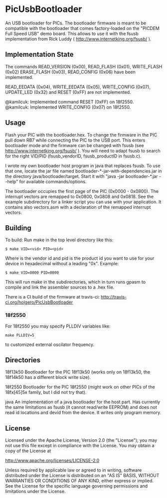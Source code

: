 PicUsbBootloader
================

An USB bootloader for PICs. The bootloader firmware is meant to be
compatible with the bootloader that comes factory-loaded on the
"PICDEM Full Speed USB" demo board. This allows to use it
with the fsusb implementation from Rick Luddy
( http://www.internetking.org/fsusb/ ).

## Implementation State

The commands READ_VERSION (0x00), READ_FLASH (0x01), WRITE_FLASH (0x02)
ERASE_FLASH (0x03), READ_CONFIG (0x06) have been implemented.

READ_EEDATA (0x04), WRITE_EEDATA (0x05), WRITE_CONFIG (0x07),
UPDATE_LED (0x32) and RESET (0xFF) are not implemented.

@kamilcuk: Implemented command RESET (0xFF) on 18f2550.  
@kamilcuk: Implemented WRITE_CONFIG (0x07) on 18f2550.  

## Usage

Flash your PIC with the bootloader.hex. To change the firmware in the PIC
pull down RB7 while connecting the PIC to the USB port. This enters
bootloader mode and the firmware can be changed with fsusb (see
http://www.internetking.org/fsusb/ ). You will need to adapt fsusb to
search for the right VID/PID (fsusb_vendorID, fsusb_productID in fsusb.c).

I wrote my own bootloader host program in java that replaces fsusb.
To use that one, locate the jar file named
bootloader-\*-jar-with-dependencies.jar in the directory
java/bootloader/target. Start it with "java -jar bootloader-\*.jar --help"
for available commands/options.

The bootloader occupies the first page of the PIC (0x0000 - 0x0800). The
interrupt vectors are remapped to 0x0800, 0x0808 and 0x0818.
See the example subdirectory for a linker script you can use with your
application. It contains also vectors.asm with a declaration of the
remapped interrupt vectors.

## Building

To build: Run make in the top level directory like this:

	$ make VID=<vid> PID=<pid>

Where <vid> is the vendor id and pid is the product id you want to use for
your device in hexadecimal without a leading "0x".
Example:

	$ make VID=0000 PID=0000

This will run make in the subdirectories, which in turn runs gpasm to
compile and link the assembler sources to a .hex file.

There is a CI build of the firmware at travis-ci: http://travis-ci.org/holgero/PicUsbBootloader

### 18f2550

For 18f2550 you may specify PLLDIV variables like:
```
make PLLDIV=5
```
to customized external oscilator frequency.

## Directories

18f13k50	Bootloader for the PIC 18f13k50 (works only on 18f13k50,
		the 18f14k50 has a different block write size).

18f2550		Bootloader for the PIC 18f2550 (might work on other
		PICs of the 18fx[45]5x family, but I did not try that).

java		An implementation of a java bootloader for the host part.
		Has currently the same limitations as fsusb (it cannot
		read/write EEPROM) and does not read id locations and
		devid from the device. It writes only program memory.

## License

   Licensed under the Apache License, Version 2.0 (the "License");
   you may not use this file except in compliance with the License.
   You may obtain a copy of the License at

   http://www.apache.org/licenses/LICENSE-2.0

   Unless required by applicable law or agreed to in writing, software
   distributed under the License is distributed on an "AS IS" BASIS,
   WITHOUT WARRANTIES OR CONDITIONS OF ANY KIND, either express or implied.
   See the License for the specific language governing permissions and
   limitations under the License.
